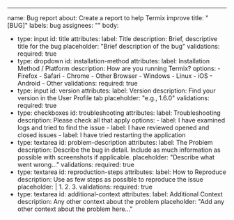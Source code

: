 ---
name: Bug report
about: Create a report to help Termix improve
title: "[BUG]"
labels: bug
assignees: ""
body:
  - type: input
    id: title
    attributes:
      label: Title
      description: Brief, descriptive title for the bug
      placeholder: "Brief description of the bug"
    validations:
      required: true
  - type: dropdown
    id: installation-method
    attributes:
      label: Installation Method / Platform
      description: How are you running Termix?
      options:
        - Firefox
        - Safari
        - Chrome
        - Other Browser
        - Windows
        - Linux
        - iOS
        - Android
        - Other
    validations:
      required: true
  - type: input
    id: version
    attributes:
      label: Version
      description: Find your version in the User Profile tab
      placeholder: "e.g., 1.6.0"
    validations:
      required: true
  - type: checkboxes
    id: troubleshooting
    attributes:
      label: Troubleshooting
      description: Please check all that apply
      options:
        - label: I have examined logs and tried to find the issue
        - label: I have reviewed opened and closed issues
        - label: I have tried restarting the application
  - type: textarea
    id: problem-description
    attributes:
      label: The Problem
      description: Describe the bug in detail. Include as much information as possible with screenshots if applicable.
      placeholder: "Describe what went wrong..."
    validations:
      required: true
  - type: textarea
    id: reproduction-steps
    attributes:
      label: How to Reproduce
      description: Use as few steps as possible to reproduce the issue
      placeholder: |
        1. 
        2. 
        3. 
    validations:
      required: true
  - type: textarea
    id: additional-context
    attributes:
      label: Additional Context
      description: Any other context about the problem
      placeholder: "Add any other context about the problem here..."
